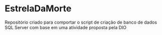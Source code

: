 # EstrelaDaMorte
Repositório criado para comportar o script de criação de banco de dados SQL Server com base em uma atividade proposta pela DIO
